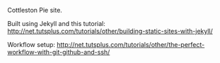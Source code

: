 Cottleston Pie site. 

Built using Jekyll and this tutorial: http://net.tutsplus.com/tutorials/other/building-static-sites-with-jekyll/

Workflow setup: http://net.tutsplus.com/tutorials/other/the-perfect-workflow-with-git-github-and-ssh/


